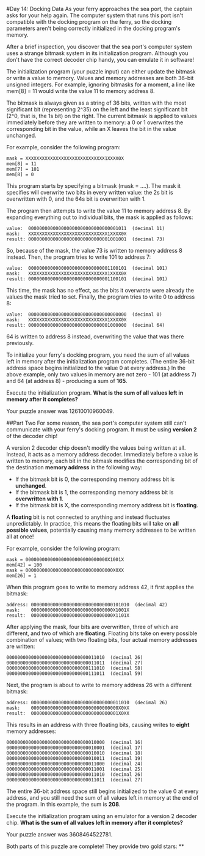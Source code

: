 #Day 14: Docking Data
As your ferry approaches the sea port, the captain asks for your help again. The computer system that runs this port 
isn't compatible with the docking program on the ferry, so the docking parameters aren't being correctly initialized in 
the docking program's memory.

After a brief inspection, you discover that the sea port's computer system uses a strange bitmask system in its 
initialization program. Although you don't have the correct decoder chip handy, you can emulate it in software!

The initialization program (your puzzle input) can either update the bitmask or write a value to memory. Values and 
memory addresses are both 36-bit unsigned integers. For example, ignoring bitmasks for a moment, a line like mem[8] = 
11 would write the value 11 to memory address 8.

The bitmask is always given as a string of 36 bits, written with the most significant bit (representing 2^35) on the 
left and the least significant bit (2^0, that is, the 1s bit) on the right. The current bitmask is applied to values 
immediately before they are written to memory: a 0 or 1 overwrites the corresponding bit in the value, while an X 
leaves the bit in the value unchanged.

For example, consider the following program:
```
mask = XXXXXXXXXXXXXXXXXXXXXXXXXXXXX1XXXX0X
mem[8] = 11
mem[7] = 101
mem[8] = 0
```
This program starts by specifying a bitmask (mask = ....). The mask it specifies will overwrite two bits in every 
written value: the 2s bit is overwritten with 0, and the 64s bit is overwritten with 1.

The program then attempts to write the value 11 to memory address 8. By expanding everything out to individual bits, 
the mask is applied as follows:
```
value:  000000000000000000000000000000001011  (decimal 11)
mask:   XXXXXXXXXXXXXXXXXXXXXXXXXXXXX1XXXX0X
result: 000000000000000000000000000001001001  (decimal 73)
```
So, because of the mask, the value 73 is written to memory address 8 instead. Then, the program tries to write 101 
to address 7:
```
value:  000000000000000000000000000001100101  (decimal 101)
mask:   XXXXXXXXXXXXXXXXXXXXXXXXXXXXX1XXXX0X
result: 000000000000000000000000000001100101  (decimal 101)
```
This time, the mask has no effect, as the bits it overwrote were already the values the mask tried to set. Finally, 
the program tries to write 0 to address 8:
```
value:  000000000000000000000000000000000000  (decimal 0)
mask:   XXXXXXXXXXXXXXXXXXXXXXXXXXXXX1XXXX0X
result: 000000000000000000000000000001000000  (decimal 64)
```
64 is written to address 8 instead, overwriting the value that was there previously.

To initialize your ferry's docking program, you need the sum of all values left in memory after the initialization 
program completes. (The entire 36-bit address space begins initialized to the value 0 at every address.) In the above 
example, only two values in memory are not zero - 101 (at address 7) and 64 (at address 8) - producing a sum of **165**.

Execute the initialization program. **What is the sum of all values left in memory after it completes?**

Your puzzle answer was 12610010960049.

##Part Two
For some reason, the sea port's computer system still can't communicate with your ferry's docking program. It must be 
using **version 2** of the decoder chip!

A version 2 decoder chip doesn't modify the values being written at all. Instead, it acts as a memory address decoder. 
Immediately before a value is written to memory, each bit in the bitmask modifies the corresponding bit of the 
destination **memory address** in the following way:

* If the bitmask bit is 0, the corresponding memory address bit is **unchanged**.
* If the bitmask bit is 1, the corresponding memory address bit is **overwritten with 1**.
* If the bitmask bit is X, the corresponding memory address bit is **floating**.

A **floating** bit is not connected to anything and instead fluctuates unpredictably. In practice, this means the 
floating bits will take on **all possible values**, potentially causing many memory addresses to be written all at once!

For example, consider the following program:
```
mask = 000000000000000000000000000000X1001X
mem[42] = 100
mask = 00000000000000000000000000000000X0XX
mem[26] = 1
```
When this program goes to write to memory address 42, it first applies the bitmask:
```
address: 000000000000000000000000000000101010  (decimal 42)
mask:    000000000000000000000000000000X1001X
result:  000000000000000000000000000000X1101X
```
After applying the mask, four bits are overwritten, three of which are different, and two of which are **floating**. 
Floating bits take on every possible combination of values; with two floating bits, four actual memory addresses are 
written:
```
000000000000000000000000000000011010  (decimal 26)
000000000000000000000000000000011011  (decimal 27)
000000000000000000000000000000111010  (decimal 58)
000000000000000000000000000000111011  (decimal 59)
```
Next, the program is about to write to memory address 26 with a different bitmask:
```
address: 000000000000000000000000000000011010  (decimal 26)
mask:    00000000000000000000000000000000X0XX
result:  00000000000000000000000000000001X0XX
```
This results in an address with three floating bits, causing writes to **eight** memory addresses:
```
000000000000000000000000000000010000  (decimal 16)
000000000000000000000000000000010001  (decimal 17)
000000000000000000000000000000010010  (decimal 18)
000000000000000000000000000000010011  (decimal 19)
000000000000000000000000000000011000  (decimal 24)
000000000000000000000000000000011001  (decimal 25)
000000000000000000000000000000011010  (decimal 26)
000000000000000000000000000000011011  (decimal 27)
```
The entire 36-bit address space still begins initialized to the value 0 at every address, and you still need the sum 
of all values left in memory at the end of the program. In this example, the sum is **208**.

Execute the initialization program using an emulator for a version 2 decoder chip. **What is the sum of all values 
left in memory after it completes?**

Your puzzle answer was 3608464522781.

Both parts of this puzzle are complete! They provide two gold stars: **
